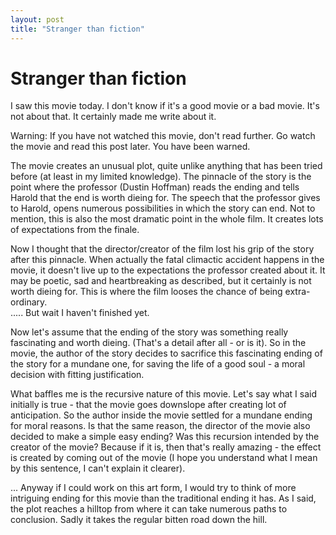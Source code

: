 ```yaml
---
layout: post
title: "Stranger than fiction"
---
```

Stranger than fiction
===
I saw this movie today. I don't know if it's a good movie or a bad movie. It's not about that. It certainly made me write about it.  
  
Warning: If you have not watched this movie, don't read further. Go watch the movie and read this post later. You have been warned.  
  
The movie creates an unusual plot, quite unlike anything that has been tried before (at least in my limited knowledge). The pinnacle of the story is the point where the professor (Dustin Hoffman) reads the ending and tells Harold that the end is worth dieing for. The speech that the professor gives to Harold, opens numerous possibilities in which the story can end. Not to mention, this is also the most dramatic point in the whole film. It creates lots of expectations from the finale.  
  
Now I thought that the director/creator of the film lost his grip of the story after this pinnacle. When actually the fatal climactic accident happens in the movie, it doesn't live up to the expectations the professor created about it. It may be poetic, sad and heartbreaking as described, but it certainly is not worth dieing for. This is where the film looses the chance of being extra-ordinary.   
..... But wait I haven't finished yet.  
  
Now let's assume that the ending of the story was something really fascinating and worth dieing. (That's a detail after all - or is it). So in the movie, the author of the story decides to sacrifice this fascinating ending of the story for a mundane one, for saving the life of a good soul - a moral decision with fitting justification.  
  
What baffles me is the recursive nature of this movie. Let's say what I said initially is true - that the movie goes downslope after creating lot of anticipation. So the author inside the movie settled for a mundane ending for moral reasons. Is that the same reason, the director of the movie also decided to make a simple easy ending? Was this recursion intended by the creator of the movie? Because if it is, then that's really amazing - the effect is created by coming out of the movie (I hope you understand what I mean by this sentence, I can't explain it clearer).  
  
... Anyway if I could work on this art form, I would try to think of more intriguing ending for this movie than the traditional ending it has. As I said, the plot reaches a hilltop from where it can take numerous paths to conclusion. Sadly it takes the regular bitten road down the hill.
